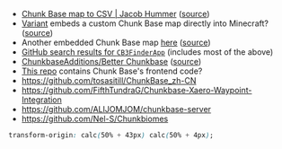 - [Chunk Base map to CSV | Jacob Hummer](https://jcbhmr.com/2024/12/05/chunkbase-csv/) ([source](https://github.com/jcbhmr/jcbhmr.com/blob/main/_posts/2024-12-05-chunkbase-csv.md?plain=1))
- [Variant](https://rixef.github.io/Variant) embeds a custom Chunk Base map directly into Minecraft? ([source](https://github.com/Rixef/rixef.github.io/blob/e5cb1d9a67f5a681bf0ad623165284e93843f79c/VariantMap/index.html#L852))
- Another embedded Chunk Base map [here](https://nnsa-s.github.io/nnsa-s/Seed%20Map%20-%20Minecraft%20App.html) ([source](https://github.com/nnsa-s/nnsa-s/blob/main/Seed%20Map%20-%20Minecraft%20App.html))
- [GitHub search results for `CB3FinderApp`](https://github.com/search?q=CB3FinderApp&type=code) (includes most of the above)
- [ChunkbaseAdditions/Better Chunkbase](https://github.com/erxson/ChunkbaseAdditions) ([source](https://github.com/erxson/ChunkbaseAdditions/blob/master/ChunkbaseAdditions.user.js))
- [This repo](https://github.com/shundebo/FKXQNEDVH) contains Chunk Base's frontend code?
- https://github.com/tosasitill/ChunkBase_zh-CN
- https://github.com/FifthTundraG/Chunkbase-Xaero-Waypoint-Integration
- https://github.com/ALIJOMJOM/chunkbase-server
- https://github.com/Nel-S/Chunkbiomes

```css
transform-origin: calc(50% + 43px) calc(50% + 4px);
```
